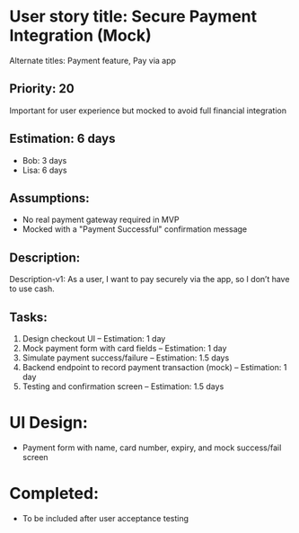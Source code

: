 
# User story title: Secure Payment Integration (Mock)

Alternate titles: Payment feature, Pay via app

## Priority: 20
Important for user experience but mocked to avoid full financial integration

## Estimation: 6 days
* Bob: 3 days
* Lisa: 6 days

## Assumptions:
- No real payment gateway required in MVP
- Mocked with a "Payment Successful" confirmation message

## Description:
Description-v1: As a user, I want to pay securely via the app, so I don’t have to use cash.

## Tasks:
1. Design checkout UI – Estimation: 1 day
2. Mock payment form with card fields – Estimation: 1 day
3. Simulate payment success/failure – Estimation: 1.5 days
4. Backend endpoint to record payment transaction (mock) – Estimation: 1 day
5. Testing and confirmation screen – Estimation: 1.5 days

# UI Design:
* Payment form with name, card number, expiry, and mock success/fail screen

# Completed:
* To be included after user acceptance testing

